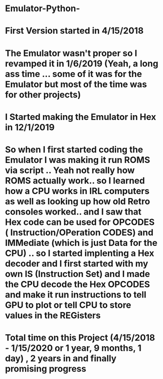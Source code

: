 # Emulator-Python-
# First Version started in 4/15/2018
# The Emulator wasn't proper so I revamped it in 1/6/2019 (Yeah, a long ass time ... some of it was for the Emulator but most of the time was for other projects)
# I Started making the Emulator in Hex in 12/1/2019

# So when I first started coding the Emulator I was making it run ROMS via script .. Yeah not really how ROMS actually work.. so I learned how a CPU works in IRL computers as well as looking up how old Retro consoles worked.. and I saw that Hex code can be used for OPCODES ( Instruction/OPeration CODES) and IMMediate (which is just Data for the CPU) .. so I started implenting a Hex decoder and I first started with my own IS (Instruction Set) and I made the CPU decode the Hex OPCODES and make it run instructions to tell GPU to plot or tell CPU to store values in the REGisters

# Total time on this Project (4/15/2018 - 1/15/2020 or 1 year, 9 months, 1 day) , 2 years in and finally promising progress 
